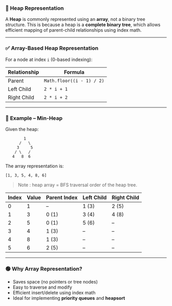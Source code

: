 ### 📘 **Heap Representation**

A **Heap** is commonly represented using an **array**, not a binary tree structure. This is because a heap is a **complete binary tree**, which allows efficient mapping of parent-child relationships using index math.

---

### ✅ **Array-Based Heap Representation**

For a node at index `i` (0-based indexing):

| Relationship | Formula                   |
| ------------ | ------------------------- |
| Parent       | `Math.floor((i - 1) / 2)` |
| Left Child   | `2 * i + 1`               |
| Right Child  | `2 * i + 2`               |

---

### 🔢 **Example – Min-Heap**

Given the heap:

```
        1
      /   \
     3     5
    / \   /
   4   8  6
```

The array representation is:

```
[1, 3, 5, 4, 8, 6]
```

> Note : heap array = BFS traversal order of the heap tree.



| Index | Value | Parent Index | Left Child | Right Child |
| ----- | ----- | ------------ | ---------- | ----------- |
| 0     | 1     | –            | 1 (3)      | 2 (5)       |
| 1     | 3     | 0 (1)        | 3 (4)      | 4 (8)       |
| 2     | 5     | 0 (1)        | 5 (6)      | –           |
| 3     | 4     | 1 (3)        | –          | –           |
| 4     | 8     | 1 (3)        | –          | –           |
| 5     | 6     | 2 (5)        | –          | –           |

---

### 🟢 **Why Array Representation?**

* Saves space (no pointers or tree nodes)
* Easy to traverse and modify
* Efficient insert/delete using index math
* Ideal for implementing **priority queues** and **heapsort**


